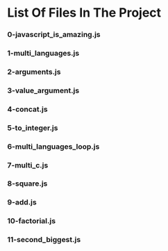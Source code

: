 # List Of Files In The Project

### 0-javascript_is_amazing.js

### 1-multi_languages.js

### 2-arguments.js

### 3-value_argument.js

### 4-concat.js

### 5-to_integer.js

### 6-multi_languages_loop.js

### 7-multi_c.js

### 8-square.js

### 9-add.js

### 10-factorial.js

### 11-second_biggest.js

###    

